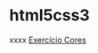 # html5css3
 xxxx
<a href="https://arnoldd-x.github.io/html5css3/exerciciosm2//16/index.html">Exercício Cores</a>